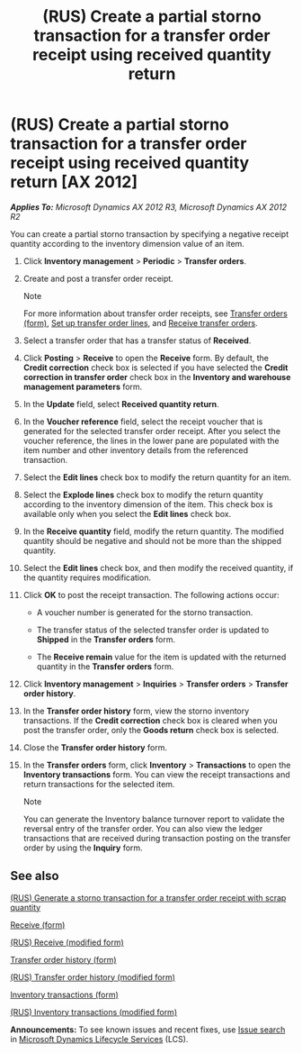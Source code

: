 ﻿---
title: (RUS) Create a partial storno transaction for a transfer order receipt using received quantity return
TOCTitle: (RUS) Create a partial storno transaction for a transfer order receipt using received quantity return
ms:assetid: e992b44b-72b7-4f91-8016-897b6fca7af4
ms:mtpsurl: https://technet.microsoft.com/en-us/library/JJ711723(v=AX.60)
ms:contentKeyID: 49388046
ms.date: 04/18/2014
mtps_version: v=AX.60
f1_keywords:
- storno
- receipt order
---

# (RUS) Create a partial storno transaction for a transfer order receipt using received quantity return [AX 2012]


_**Applies To:** Microsoft Dynamics AX 2012 R3, Microsoft Dynamics AX 2012 R2_

You can create a partial storno transaction by specifying a negative receipt quantity according to the inventory dimension value of an item.

1.  Click **Inventory management** \> **Periodic** \> **Transfer orders**.

2.  Create and post a transfer order receipt.
    

    > [!NOTE]
    > <P>For more information about transfer order receipts, see <A href="https://technet.microsoft.com/en-us/library/aa634530(v=ax.60)">Transfer orders (form)</A>, <A href="set-up-transfer-order-lines.md">Set up transfer order lines</A>, and <A href="receive-transfer-orders.md">Receive transfer orders</A>.</P>



3.  Select a transfer order that has a transfer status of **Received**.

4.  Click **Posting** \> **Receive** to open the **Receive** form. By default, the **Credit correction** check box is selected if you have selected the **Credit correction in transfer order** check box in the **Inventory and warehouse management parameters** form.

5.  In the **Update** field, select **Received quantity return**.

6.  In the **Voucher reference** field, select the receipt voucher that is generated for the selected transfer order receipt. After you select the voucher reference, the lines in the lower pane are populated with the item number and other inventory details from the referenced transaction.

7.  Select the **Edit lines** check box to modify the return quantity for an item.

8.  Select the **Explode lines** check box to modify the return quantity according to the inventory dimension of the item. This check box is available only when you select the **Edit lines** check box.

9.  In the **Receive quantity** field, modify the return quantity. The modified quantity should be negative and should not be more than the shipped quantity.

10. Select the **Edit lines** check box, and then modify the received quantity, if the quantity requires modification.

11. Click **OK** to post the receipt transaction. The following actions occur:
    
      - A voucher number is generated for the storno transaction.
    
      - The transfer status of the selected transfer order is updated to **Shipped** in the **Transfer orders** form.
    
      - The **Receive remain** value for the item is updated with the returned quantity in the **Transfer orders** form.

12. Click **Inventory management** \> **Inquiries** \> **Transfer orders** \> **Transfer order history**.

13. In the **Transfer order history** form, view the storno inventory transactions. If the **Credit correction** check box is cleared when you post the transfer order, only the **Goods return** check box is selected.

14. Close the **Transfer order history** form.

15. In the **Transfer orders** form, click **Inventory** \> **Transactions** to open the **Inventory transactions** form. You can view the receipt transactions and return transactions for the selected item.
    

    > [!NOTE]
    > <P>You can generate the Inventory balance turnover report to validate the reversal entry of the transfer order. You can also view the ledger transactions that are received during transaction posting on the transfer order by using the <STRONG>Inquiry</STRONG> form.</P>



## See also

[(RUS) Generate a storno transaction for a transfer order receipt with scrap quantity](rus-generate-a-storno-transaction-for-a-transfer-order-receipt-with-scrap-quantity.md)

[Receive (form)](https://technet.microsoft.com/en-us/library/aa552649\(v=ax.60\))

[(RUS) Receive (modified form)](https://technet.microsoft.com/en-us/library/jj678418\(v=ax.60\))

[Transfer order history (form)](https://technet.microsoft.com/en-us/library/aa575833\(v=ax.60\))

[(RUS) Transfer order history (modified form)](https://technet.microsoft.com/en-us/library/jj856120\(v=ax.60\))

[Inventory transactions (form)](https://technet.microsoft.com/en-us/library/aa584374\(v=ax.60\))

[(RUS) Inventory transactions (modified form)](https://technet.microsoft.com/en-us/library/jj733410\(v=ax.60\))

  
**Announcements:** To see known issues and recent fixes, use [Issue search](http://go.microsoft.com/fwlink/?linkid=389258) in [Microsoft Dynamics Lifecycle Services](http://go.microsoft.com/fwlink/?linkid=306505) (LCS).

